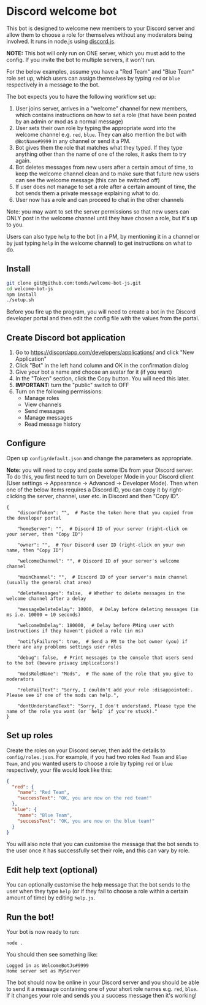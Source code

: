 # Discord welcome bot

This bot is designed to welcome new members to your Discord server and allow them to choose a role for themselves without any moderators being involved. It runs in node.js using [discord.js](https://github.com/discordjs/discord.js).

**NOTE:** This bot will only run on ONE server, which you must add to the config. If you invite the bot to multiple servers, it won't run.

For the below examples, assume you have a "Red Team" and "Blue Team" role set up, which users can assign themselves by typing `red` or `blue` respectively in a message to the bot.

The bot expects you to have the following workflow set up:

1. User joins server, arrives in a "welcome" channel for new members, which contains instructions on how to set a role (that have been posted by an admin or mod as a normal message)
2. User sets their own role by typing the appropriate word into the welcome channel e.g. `red`, `blue`. They can also mention the bot with `@BotName#9999` in any channel or send it a PM.
3. Bot gives them the role that matches what they typed. If they type anything other than the name of one of the roles, it asks them to try again.
4. Bot deletes messages from new users after a certain amout of time, to keep the welcome channel clean and to make sure that future new users can see the welcome message (this can be switched off)
5. If user does not manage to set a role after a certain amount of time, the bot sends them a private message explaining what to do.
6. User now has a role and can proceed to chat in the other channels

Note: you may want to set the server permissions so that new users can ONLY post in the welcome channel until they have chosen a role, but it's up to you.

Users can also type `help` to the bot (in a PM, by mentioning it in a channel or by just typing `help` in the welcome channel) to get instructions on what to do.

## Install

```bash
git clone git@github.com:tomds/welcome-bot-js.git
cd welcome-bot-js
npm install
./setup.sh
```

Before you fire up the program, you will need to create a bot in the Discord developer portal and then edit the config file with the values from the portal.

## Create Discord bot application

1. Go to https://discordapp.com/developers/applications/ and click "New Application"
2. Click "Bot" in the left hand column and OK in the confirmation dialog
3. Give your bot a name and choose an avatar for it (if you want)
4. In the "Token" section, click the Copy button. You will need this later.
5. **IMPORTANT:** turn the "public" switch to OFF
6. Turn on the following permissions:
   - Manage roles
   - View channels
   - Send messages
   - Manage messages
   - Read message history

## Configure

Open up `config/default.json` and change the parameters as appropriate.

**Note:** you will need to copy and paste some IDs from your Discord server. To do this, you first need to turn on Developer Mode in your Discord client (User settings -> Appearance -> Advanced -> Developer Mode). Then when one of the below items requires a Discord ID, you can copy it by right-clicking the server, channel, user etc. in Discord and then "Copy ID".

```
{
    "discordToken": "",  # Paste the token here that you copied from the developer portal

    "homeServer": "",  # Discord ID of your server (right-click on your server, then "Copy ID")

    "owner": "",  # Your Discord user ID (right-click on your own name, then "Copy ID")

    "welcomeChannel": "", # Discord ID of your server's welcome channel

    "mainChannel": "",  # Discord ID of your server's main channel (usually the general chat area)

    "deleteMessages": false,  # Whether to delete messages in the welcome channel after a delay

    "messageDeleteDelay": 10000,  # Delay before deleting messages (in ms i.e. 10000 = 10 seconds)

    "welcomeDmDelay": 180000,  # Delay before PMing user with instructions if they haven't picked a role (in ms)

    "notifyFailures": true,  # Send a PM to the bot owner (you) if there are any problems settings user roles

    "debug": false,  # Print messages to the console that users send to the bot (beware privacy implications!)

    "modsRoleName": "Mods",  # The name of the role that you give to moderators

    "roleFailText": "Sorry, I couldn't add your role :disappointed:. Please see if one of the mods can help.",

    "dontUnderstandText": "Sorry, I don't understand. Please type the name of the role you want (or `help` if you're stuck)."
}
```

## Set up roles

Create the roles on your Discord server, then add the details to `config/roles.json`. For example, if you had two roles `Red Team` and `Blue Team`, and you wanted users to choose a role by typing `red` or `blue` respectively, your file would look like this:

```json
{
  "red": {
    "name": "Red Team",
    "successText": "OK, you are now on the red team!"
  },
  "blue": {
    "name": "Blue Team",
    "successText": "OK, you are now on the blue team!"
  }
}
```

You will also note that you can customise the message that the bot sends to the user once it has successfully set their role, and this can vary by role.

## Edit help text (optional)

You can optionally customise the help message that the bot sends to the user when they type `help` (or if they fail to choose a role within a certain amount of time) by editing `help.js`.



## Run the bot!

Your bot is now ready to run:

```
node .
```

You should then see something like:

```
Logged in as WelcomeBotJs#9999
Home server set as MyServer
```

The bot should now be online in your Discord server and you should be able to send it a message containing one of your short role names e.g. `red`, `blue`. If it changes your role and sends you a success message then it's working!
